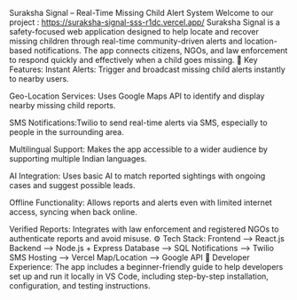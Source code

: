 Suraksha Signal – Real-Time Missing Child Alert System
Welcome to our project : https://suraksha-signal-sss-r1dc.vercel.app/
Suraksha Signal is a safety-focused web application designed to help locate and recover missing children through real-time community-driven alerts and location-based notifications. The app connects citizens, NGOs, and law enforcement to respond quickly and effectively when a child goes missing.
🔐 Key Features:
Instant Alerts: Trigger and broadcast missing child alerts instantly to nearby users.

Geo-Location Services: Uses Google Maps API to identify and display nearby missing child reports.

SMS Notifications:Twilio to send real-time alerts via SMS, especially to people in the surrounding area.

Multilingual Support: Makes the app accessible to a wider audience by supporting multiple Indian languages.

AI Integration: Uses basic AI to match reported sightings with ongoing cases and suggest possible leads.

Offline Functionality: Allows reports and alerts even with limited internet access, syncing when back online.

Verified Reports: Integrates with law enforcement and registered NGOs to authenticate reports and avoid misuse.
⚙️ Tech Stack:
Frontend —> React.js
Backend —> Node.js + Express
Database —> SQL
Notifications —> Twilio SMS
Hosting —> Vercel Map/Location  —>   Google API
📁 Developer Experience:
The app includes a beginner-friendly guide to help developers set up and run it locally in VS Code, including step-by-step installation, configuration, and testing instructions.



